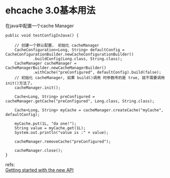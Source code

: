 # ehcache 3.0基本用法

在java中配置一个cache Manager

	public void testConfigInJava() {

		// 创建一个默认配置， 初始化 cacheManager
		CacheConfiguration<Long, String> defaultConfig = CacheConfigurationBuilder.newCacheConfigurationBuilder()
				.buildConfig(Long.class, String.class);
		CacheManager cacheManager = CacheManagerBuilder.newCacheManagerBuilder()
				.withCache("preConfigured", defaultConfig).build(false);
		// 初始化 cacheManager, 如果 build()调用 时参数传的是 true, 就不需要调用 init()方法了。
		cacheManager.init();

		Cache<Long, String> preConfigured = cacheManager.getCache("preConfigured", Long.class, String.class);

		Cache<Long, String> myCache = cacheManager.createCache("myCache", defaultConfig);

		myCache.put(1L, "da one!");
		String value = myCache.get(1L);
		System.out.println("value is :" + value);

		cacheManager.removeCache("preConfigured");

		cacheManager.close();
	}



refs:  
[Getting started with the new API](http://www.ehcache.org/documentation/3.0/getting-started.html)  